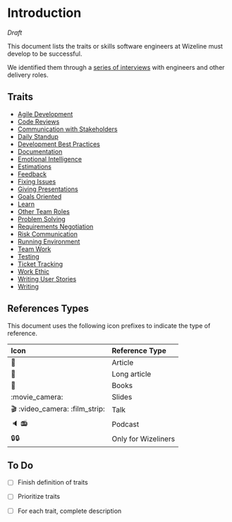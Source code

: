 # Introduction

_Draft_

This document lists the traits or skills software engineers at Wizeline must develop to be successful.

We identified them through a [series of interviews](#methodology) with engineers and other delivery roles.

## Traits

* [Agile Development](agile.md)
* [Code Reviews](code-reviews.md)
* [Communication with Stakeholders](communication-with-stakeholders.md)
* [Daily Standup](standup.md)
* [Development Best Practices](best-practices.md)
* [Documentation](documentation.md)
* [Emotional Intelligence](emotional-intelligence.md)
* [Estimations](estimations.md)
* [Feedback](feedback.md)
* [Fixing Issues](troubleshooting.md)
* [Giving Presentations](giving-presentations.md)
* [Goals Oriented](goals-oriented.md)
* [Learn](learn.md)
* [Other Team Roles](other-team-roles.md)
* [Problem Solving](solve-problems.md)
* [Requirements Negotiation](requirements-negotiation.md)
* [Risk Communication](risk-communication.md)
* [Running Environment](running-environment.md)
* [Team Work](working-with-a-team.md)
* [Testing](testing.md)
* [Ticket Tracking](ticket-tracking.md)
* [Work Ethic](work-ethic.md)
* [Writing User Stories](writing-user-stories.md)
* [Writing](writing.md)

## References Types

This document uses the following icon prefixes to indicate the type of reference.

| Icon | Reference Type |
| :--- | :--- |
| :memo: | Article |
| :notebook: | Long article |
| :book: | Books |
| :movie\_camera: | Slides |
| :clapper: :video\_camera: :film\_strip: | Talk |
| :speaker: :radio: | Podcast |
| 🔒:lock: | Only for Wizeliners |

## To Do

* [ ] Finish definition of traits
* [ ] Prioritize traits
* [ ] For each trait, complete description


